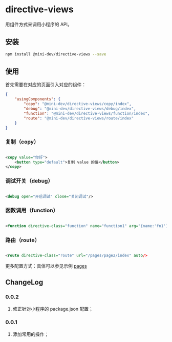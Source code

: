 # directive-views

用组件方式来调用小程序的 API。

## 安装

```bash
npm install @mini-dev/directive-views --save
```

## 使用

首先需要在对应的页面引入对应的组件：

```json
{
    "usingComponents": {
        "copy": "@mini-dev/directive-views/copy/index",
        "debug": "@mini-dev/directive-views/debug/index",
        "function": "@mini-dev/directive-views/function/index",
        "route": "@mini-dev/directive-views/route/index"
    }
}
```

### 复制（copy）

```xml

<copy value="你好">
    <button type="default">复制 value 的值</button>
</copy>
```

### 调试开关（debug）

```xml

<debug open="开启调试" close="关闭调试"/>
```

### 函数调用（function）

```xml

<function directive-class="function" name="function1" arg="{name:'fn1'}" auto/>
```

### 路由（route）

```xml

<route directive-class="route" url="/pages/page2/index" auto/>
```

更多配置方式：具体可以参见示例 [pages](./pages)

## ChangeLog

### 0.0.2

1. 修正针对小程序的 package.json 配置；

### 0.0.1

1. 添加常用的操作；
